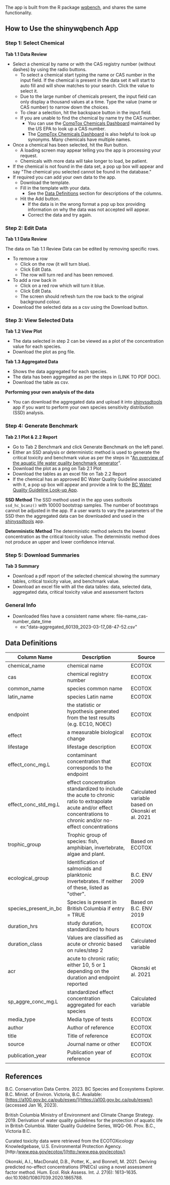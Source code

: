 <!---
# Copyright 2023 Province of British Columbia
# 
# Licensed under the Apache License, Version 2.0 (the "License");
# you may not use this file except in compliance with the License.
# You may obtain a copy of the License at 
# 
# http://www.apache.org/licenses/LICENSE-2.0
# 
# Unless required by applicable law or agreed to in writing, software
# distributed under the License is distributed on an "AS IS" BASIS,
# WITHOUT WARRANTIES OR CONDITIONS OF ANY KIND, either express or implied.
# See the License for the specific language governing permissions and
# limitations under the License.
-->

The app is built from the R package [wqbench](https://github.com/bcgov/wqbench), and shares the same functionality.

## How to Use the shinywqbench App

### Step 1: Select Chemical

**Tab 1.1 Data Review**

- Select a chemical by name or with the CAS registry number (without dashes) by using the radio buttons. 
  - To select a chemical start typing the name or CAS number in the input field. If the chemical is present in the data set it will start to auto fill and will show matches to your search. Click the value to select it.
  - Due to the large number of chemicals present, the input field can only display a thousand values at a time. Type the value (name or CAS number) to narrow down the choices.
  - To clear a selection, hit the backspace button in the input field. 
  - If you are unable to find the chemical by name try the CAS number.
    - You can use the [CompTox Chemicals Dashboard](https://comptox.epa.gov/dashboard/) maintained by the US EPA to look up a CAS number.
    - The [CompTox Chemicals Dashboard](https://comptox.epa.gov/dashboard/) is also helpful to look up synonyms. Many chemicals have multiple names.
- Once a chemical has been selected, hit the Run button.
  - A loading screen may appear telling you the app is processing your request.
  - Chemicals with more data will take longer to load, be patient.
- If the chemical is not found in the data set, a pop up box will appear and say "The chemical you selected cannot be found in the database."
- If required you can add your own data to the app.
  - Download the template. 
  - Fill in the template with your data.
    - See the [Data Definitions](#data-definitions) section for descriptions of the columns.
  - Hit the Add button.
    - If the data is in the wrong format a pop up box providing information on why the data was not accepted will appear.
    - Correct the data and try again.

### Step 2: Edit Data 

**Tab 1.1 Data Review**

The data on Tab 1.1 Review Data can be edited by removing specific rows.

- To remove a row
  - Click on the row (it will turn blue).
  - Click Edit Data.
  - The row will turn red and has been removed.
- To add a row back in
  - Click on a red row which will turn it blue.
  - Click Edit Data.
  - The screen should refresh turn the row back to the original background colour.
- Download the selected data as a csv using the Download button.
  
### Step 3: View Selected Data 

**Tab 1.2 View Plot** 

- The data selected in step 2 can be viewed as a plot of the concentration value for each species.
- Download the plot as png file.

**Tab 1.3 Aggregated Data**

- Shows the data aggregated for each species.
- The data has been aggregated as per the steps in (LINK TO PDF DOC).
- Download the table as csv.

**Performing your own analysis of the data**

- You can download the aggregated data and upload it into [shinyssdtools](https://bcgov.github.io/shinyssdtools/) app if you want to perform your own species sensitivity distribution (SSD) analysis.

### Step 4: Generate Benchmark

**Tab 2.1 Plot & 2.2 Report**
- Go to Tab 2 Benchmark and click Generate Benchmark on the left panel.
- Either an SSD analysis or deterministic method is used to generate the critical toxicity and benchmark value as per the steps in "[An overview of the aquatic life water quality benchmark generator](https://www2.gov.bc.ca/assets/gov/environment/air-land-water/water/waterquality/water-quality-guidelines/approved-wqgs/benchmarks_for_emerging_contaminants_overview_draft_august_2023.pdf)".
- Download the plot as a png on Tab 2.1 Plot
- Download the tables as an excel file on Tab 2.2 Report
- If the chemical has an approved BC Water Quality Guideline associated with it, a pop up box will appear and provide a link to the [BC Water Quality Guideline Look-up App](https://www2.gov.bc.ca/gov/content/environment/air-land-water/water/water-quality/water-quality-guidelines/approved-water-quality-guidelines).

**SSD Method**
The SSD method used in the app uses ssdtools `ssd_hc_bcanz()` with 10000 bootstrap samples. 
The number of bootstraps cannot be adjusted in the app.
If a user wants to vary the parameters of the SSD then the aggregated data can be downloaded and used in the [shinyssdtools](https://bcgov.github.io/shinyssdtools/) app.

**Deterministic Method**
The deterministic method selects the lowest concentration as the critical toxicity value.
The deterministic method does not produce an upper and lower confidence interval.

### Step 5: Download Summaries

**Tab 3 Summary**

- Download a pdf report of the selected chemical showing the summary tables, 
critical toxicity value, and benchmark value. 
- Download an excel file with all the data tables: data, selected data, aggregated data, critical toxicity value and assessment factors 

### General Info

- Downloaded files have a consistent name where: file-name_cas-number_date_time
  - ex:"data-aggregated_60139_2023-03-17_08-47-52.csv"

## Data Definitions

<div class="about-table" markdown="1">

| Column Name | Description | Source |
| ----------- | ----------- | ------ |
| chemical_name | chemical name | ECOTOX |
| cas | chemical registry number | ECOTOX |
| common_name | species common name | ECOTOX |
| latin_name | species Latin name | ECOTOX |
| endpoint | the statistic or hypothesis generated from the test results (e.g. EC10, NOEC)  | ECOTOX |
| effect | a measurable biological change | ECOTOX |
| lifestage | lifestage description | ECOTOX |
| effect_conc_mg.L | contaminant concentration that corresponds to the endpoint| ECOTOX |
| effect_conc_std_mg.L | effect concentration standardized to include the acute to chronic ratio to extrapolate acute and/or effect concentrations to chronic and/or no-effect concentrations | Calculated variable based on Okonski et al. 2021  |
| trophic_group | Trophic group of species: fish, amphibian, invertebrate, algae and plant. | Based on ECOTOX |
| ecological_group | Identification of salmonids and planktonic invertebrates.  If neither of these, listed as "other". | B.C. ENV 2009 |
| species_present_in_bc | Species is present in British Columbia if entry = TRUE | Based on B.C. ENV 2019 |
| duration_hrs | study duration, standardized to hours | ECOTOX |
| duration_class | Values are classified as acute or chronic based on rules/step 2 | Calculated variable |
| acr | acute to chronic ratio; either 10, 5 or 1 depending on the duration and endpoint reported | Okonski et al. 2021 |
| sp_aggre_conc_mg.L | standardized effect concentration aggregated for each species | Calculated variable |
| media_type | Media type of tests | ECOTOX |
| author | Author of reference | ECOTOX |
| title | Title of reference | ECOTOX |
| source | Journal name or other | ECOTOX |
| publication_year | Publication year of reference | ECOTOX |

</div>

## References

B.C. Conservation Data Centre. 2023. BC Species and Ecosystems Explorer. 
B.C. Minist. of Environ. Victoria, B.C. Available: 
[https://a100.gov.bc.ca/pub/eswp/](https://a100.gov.bc.ca/pub/eswp/) 
(accessed Jan 16, 2023).

British Columbia Ministry of Environment and Climate Change Strategy. 2019. Derivation of water quality guidelines for the protection of aquatic life in British Columbia. Water Quality Guideline Series, WQG-06. Prov. B.C., Victoria B.C.

Curated toxicity data were retrieved from the ECOTOXicology Knowledgebase, U.S. Environmental Protection Agency.
[http:/www.epa.gov/ecotox/](http:/www.epa.gov/ecotox/)

Okonski, A.I., MacDonald, D.B., Potter, K., and Bonnell, M. 2021. Deriving predicted no-effect concentrations (PNECs) using a novel assessment factor method. Hum. Ecol. Risk Assess. Int. J. 27(6): 1613–1635. doi:10.1080/10807039.2020.1865788.
